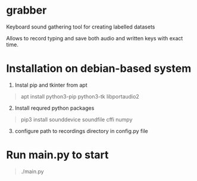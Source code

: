 # grabber
Keyboard sound gathering tool for creating labelled datasets

Allows to record typing and save both audio and written keys with exact time. 

# Installation on debian-based system

 1. Instal pip and tkinter from apt
 > apt install python3-pip python3-tk libportaudio2
 
 2. Install requred python packages
 > pip3 install sounddevice soundfile cffi numpy 

 3. configure path to recordings directory in config.py file
 
 # Run main.py to start
 
 > ./main.py 
